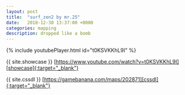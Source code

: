 ```yaml
---
layout: post
title:  "surf_zen2 by mr.25"
date:   2018-12-30 13:37:00 +0000
categories: mapping
description: dropped like a bomb
---
```


{% include youtubePlayer.html id="t0KSVKKhL9I" %}

{{ site.showcase }} [https://www.youtube.com/watch?v=t0KSVKKhL9I][showcase]{:target="_blank"}

{{ site.cssdl }} [https://gamebanana.com/maps/202871][cssdl]{:target="_blank"}

[showcase]: https://www.youtube.com/watch?v=t0KSVKKhL9I
[cssdl]: https://gamebanana.com/maps/202871
